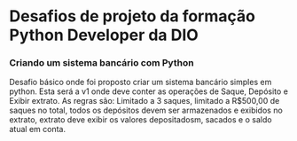 # Desafios de projeto da formação Python Developer da DIO

### Criando um sistema bancário com Python

Desafio básico onde foi proposto criar um sistema bancário simples em python. Esta será a v1 onde deve conter as operações de Saque, Depósito e Exibir extrato. As regras são: Limitado a 3 saques, limitado a R$500,00 de saques no total, todos os depósitos devem ser armazenados e exibidos no extrato, extrato deve exibir os valores depositadosm, sacados e o saldo atual em conta.